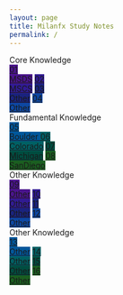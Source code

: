 ```yaml
---
layout: page
title: Milanfx Study Notes
permalink: /
---
```


<div class="row">
  <div class="btn text">
    <div class="btn name">Core Knowledge</div>
    <div class="row" style="grid-template-columns: 1fr 1fr 1fr 1fr;">
      <a href="/01-MSDS/" class="btn box" style="background-color: #4a148c;">01<br>MSDS</a>
      <a href="/02-MSCS/" class="btn box" style="background-color: #311b92;">02<br>MSCS</a>
      <a href="/03-MSEM/" class="btn box" style="background-color: #1a237e;">03<br>Other</a>
      <a href="/04-MSEE/" class="btn box" style="background-color: #0d47a1;">04<br>Other</a>
    </div>
  </div>
</div>

<div class="row">
  <div class="btn text">
    <div class="btn name">Fundamental Knowledge</div>
    <div class="row" style="grid-template-columns: 1fr 1fr 1fr 1fr;">
      <a href="/05-Boulder/"  class="btn box" style="background-color: #01579b;">05<br>Boulder </a>
      <a href="/06-Colorado/" class="btn box" style="background-color: #006064;">06<br>Colorado</a>
      <a href="/07-Michigan/" class="btn box" style="background-color: #004d40;">07<br>Michigan</a>
      <a href="/08-SanDiego/" class="btn box" style="background-color: #1b5e20;">08<br>SanDiego</a>
    </div>
  </div>
</div>

<div class="row">
  <div class="btn text">
    <div class="btn name">Other Knowledge</div>
    <div class="row" style="grid-template-columns: 1fr 1fr 1fr 1fr;">
      <a href="/#/" class="btn box" style="background-color: #4a148c;">09<br>Other</a>
      <a href="/#/" class="btn box" style="background-color: #311b92;">10<br>Other</a>
      <a href="/#/" class="btn box" style="background-color: #1a237e;">11<br>Other</a>
      <a href="/#/" class="btn box" style="background-color: #0d47a1;">12<br>Other</a>
    </div>
  </div>
</div>

<div class="row">
  <div class="btn text">
    <div class="btn name">Other Knowledge</div>
    <div class="row" style="grid-template-columns: 1fr 1fr 1fr 1fr;">
      <a href="/#/" class="btn box" style="background-color: #01579b;">13<br>Other</a>
      <a href="/#/" class="btn box" style="background-color: #006064;">14<br>Other</a>
      <a href="/#/" class="btn box" style="background-color: #004d40;">15<br>Other</a>
      <a href="/#/" class="btn box" style="background-color: #1b5e20;">16<br>Other</a>
    </div>
  </div>
</div>

<br><br><br><br><br><br><br><br><br><br><br><br>
<br><br><br><br><br><br><br><br><br><br><br><br>